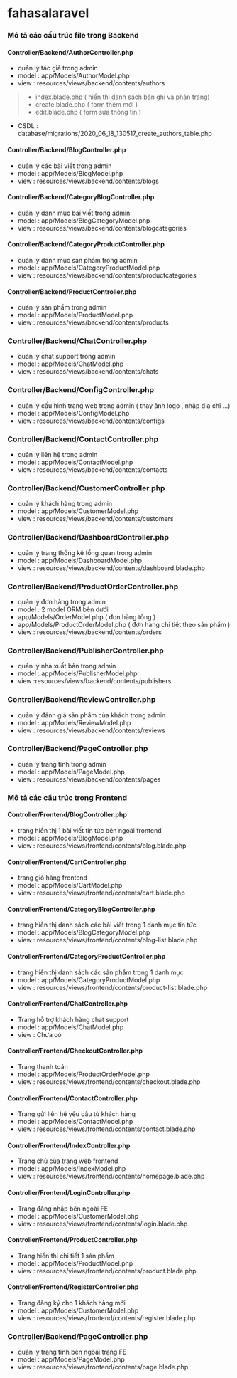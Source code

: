 # fahasalaravel
### Mô tả các cấu trúc file trong Backend
#### Controller/Backend/AuthorController.php
* quản lý tác giả trong admin
* model : app/Models/AuthorModel.php
* view : resources/views/backend/contents/authors
> * index.blade.php ( hiển thị danh sách bản ghi và phân trang)
> * create.blade.php ( form thêm mới )
> * edit.blade.php ( form sửa thông tin )
* CSDL : database/migrations/2020_06_18_130517_create_authors_table.php

#### Controller/Backend/BlogController.php
* quản lý các bài viết trong admin
* model : app/Models/BlogModel.php 
* view : resources/views/backend/contents/blogs

#### Controller/Backend/CategoryBlogController.php
* quản lý danh mục bài viết trong admin
* model : app/Models/BlogCategoryModel.php
* view : resources/views/backend/contents/blogcategories

#### Controller/Backend/CategoryProductController.php
* quản lý danh mục sản phẩm trong admin
* model : app/Models/CategoryProductModel.php
* view : resources/views/backend/contents/productcategories

#### Controller/Backend/ProductController.php
* quản lý sản phẩm trong admin
* model : app/Models/ProductModel.php
* view : resources/views/backend/contents/products

### Controller/Backend/ChatController.php
* quản lý chat support trong admin
* model : app/Models/ChatModel.php
* view : resources/views/backend/contents/chats

### Controller/Backend/ConfigController.php
* quản lý cấu hình trang web trong admin ( thay ảnh logo , nhập địa chỉ ...)
* model : app/Models/ConfigModel.php
* view : resources/views/backend/contents/configs

### Controller/Backend/ContactController.php
* quản lý liên hệ trong admin
* model : app/Models/ContactModel.php
* view : resources/views/backend/contents/contacts

### Controller/Backend/CustomerController.php
* quản lý khách hàng trong admin
* model : app/Models/CustomerModel.php
* view : resources/views/backend/contents/customers

### Controller/Backend/DashboardController.php
* quản lý trang thống kê tổng quan trong admin
* model : app/Models/DashboardModel.php
* view : resources/views/backend/contents/dashboard.blade.php

### Controller/Backend/ProductOrderController.php
* quản lý đơn hàng trong admin
* model : 2 model ORM bên dưới
* app/Models/OrderModel.php ( đơn hàng tổng )
* app/Models/ProductOrderModel.php ( đơn hàng chi tiết theo sản phẩm )
* view : resources/views/backend/contents/orders

### Controller/Backend/PublisherController.php
* quản lý nhà xuất bản trong admin
* model : app/Models/PublisherModel.php
* view :resources/views/backend/contents/publishers

### Controller/Backend/ReviewController.php
* quản lý đánh giá sản phẩm của khách trong admin
* model : app/Models/ReviewModel.php
* view : resources/views/backend/contents/reviews

### Controller/Backend/PageController.php
* quản lý trang tĩnh trong admin
* model : app/Models/PageModel.php
* view : resources/views/backend/contents/pages

### Mô tả các cấu trúc trong Frontend

#### Controller/Frontend/BlogController.php
* trang hiển thị 1 bài viết tin tức bên ngoài frontend
* model : app/Models/BlogModel.php
* view : resources/views/frontend/contents/blog.blade.php

#### Controller/Frontend/CartController.php
* trang giỏ hàng frontend
* model : app/Models/CartModel.php
* view : resources/views/frontend/contents/cart.blade.php

#### Controller/Frontend/CategoryBlogController.php
* trang hiển thị danh sách các bài viết trong 1 danh mục tin tức
* model : app/Models/BlogCategoryModel.php
* view : resources/views/frontend/contents/blog-list.blade.php

#### Controller/Frontend/CategoryProductController.php
* trang hiển thị danh sách các sản phẩm trong 1 danh mục 
* model : app/Models/CategoryProductModel.php
* view : resources/views/frontend/contents/product-list.blade.php

#### Controller/Frontend/ChatController.php
* Trang hỗ trợ khách hàng chat support
* model : app/Models/ChatModel.php
* view : Chưa có

#### Controller/Frontend/CheckoutController.php
* Trang thanh toán
* model : app/Models/ProductOrderModel.php
* view : resources/views/frontend/contents/checkout.blade.php

#### Controller/Frontend/ContactController.php
* Trang gửi liên hệ yêu cầu từ khách hàng
* model : app/Models/ContactModel.php
* view : resources/views/frontend/contents/contact.blade.php

#### Controller/Frontend/IndexController.php
* Trang chủ của trang web frontend
* model : app/Models/IndexModel.php
* view : resources/views/frontend/contents/homepage.blade.php

#### Controller/Frontend/LoginController.php
* Trang đăng nhập bên ngoài FE
* model : app/Models/CustomerModel.php
* view : resources/views/frontend/contents/login.blade.php

#### Controller/Frontend/ProductController.php
* Trang hiển thi chi tiết 1 sản phẩm
* model : app/Models/ProductModel.php
* view : resources/views/frontend/contents/product.blade.php

#### Controller/Frontend/RegisterController.php
* Trang đăng ký cho 1 khách hàng mới
* model : app/Models/CustomerModel.php
* view : resources/views/frontend/contents/register.blade.php

### Controller/Backend/PageController.php
* quản lý trang tĩnh bên ngoài trang FE
* model : app/Models/PageModel.php
* view : resources/views/frontend/contents/page.blade.php











